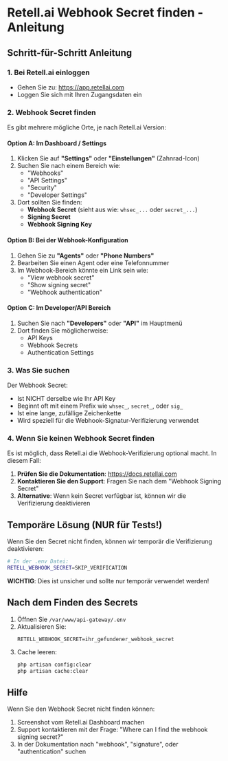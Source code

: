 # Retell.ai Webhook Secret finden - Anleitung

## Schritt-für-Schritt Anleitung

### 1. Bei Retell.ai einloggen
- Gehen Sie zu: https://app.retellai.com
- Loggen Sie sich mit Ihren Zugangsdaten ein

### 2. Webhook Secret finden

Es gibt mehrere mögliche Orte, je nach Retell.ai Version:

#### Option A: Im Dashboard / Settings
1. Klicken Sie auf **"Settings"** oder **"Einstellungen"** (Zahnrad-Icon)
2. Suchen Sie nach einem Bereich wie:
   - "Webhooks"
   - "API Settings"
   - "Security"
   - "Developer Settings"
3. Dort sollten Sie finden:
   - **Webhook Secret** (sieht aus wie: `whsec_...` oder `secret_...`)
   - **Signing Secret**
   - **Webhook Signing Key**

#### Option B: Bei der Webhook-Konfiguration
1. Gehen Sie zu **"Agents"** oder **"Phone Numbers"**
2. Bearbeiten Sie einen Agent oder eine Telefonnummer
3. Im Webhook-Bereich könnte ein Link sein wie:
   - "View webhook secret"
   - "Show signing secret"
   - "Webhook authentication"

#### Option C: Im Developer/API Bereich
1. Suchen Sie nach **"Developers"** oder **"API"** im Hauptmenü
2. Dort finden Sie möglicherweise:
   - API Keys
   - Webhook Secrets
   - Authentication Settings

### 3. Was Sie suchen
Der Webhook Secret:
- Ist NICHT derselbe wie Ihr API Key
- Beginnt oft mit einem Prefix wie `whsec_`, `secret_`, oder `sig_`
- Ist eine lange, zufällige Zeichenkette
- Wird speziell für die Webhook-Signatur-Verifizierung verwendet

### 4. Wenn Sie keinen Webhook Secret finden

Es ist möglich, dass Retell.ai die Webhook-Verifizierung optional macht. In diesem Fall:

1. **Prüfen Sie die Dokumentation**: https://docs.retellai.com
2. **Kontaktieren Sie den Support**: Fragen Sie nach dem "Webhook Signing Secret"
3. **Alternative**: Wenn kein Secret verfügbar ist, können wir die Verifizierung deaktivieren

## Temporäre Lösung (NUR für Tests!)

Wenn Sie den Secret nicht finden, können wir temporär die Verifizierung deaktivieren:

```bash
# In der .env Datei:
RETELL_WEBHOOK_SECRET=SKIP_VERIFICATION
```

**WICHTIG**: Dies ist unsicher und sollte nur temporär verwendet werden!

## Nach dem Finden des Secrets

1. Öffnen Sie `/var/www/api-gateway/.env`
2. Aktualisieren Sie:
   ```
   RETELL_WEBHOOK_SECRET=ihr_gefundener_webhook_secret
   ```
3. Cache leeren:
   ```bash
   php artisan config:clear
   php artisan cache:clear
   ```

## Hilfe

Wenn Sie den Webhook Secret nicht finden können:
1. Screenshot vom Retell.ai Dashboard machen
2. Support kontaktieren mit der Frage: "Where can I find the webhook signing secret?"
3. In der Dokumentation nach "webhook", "signature", oder "authentication" suchen